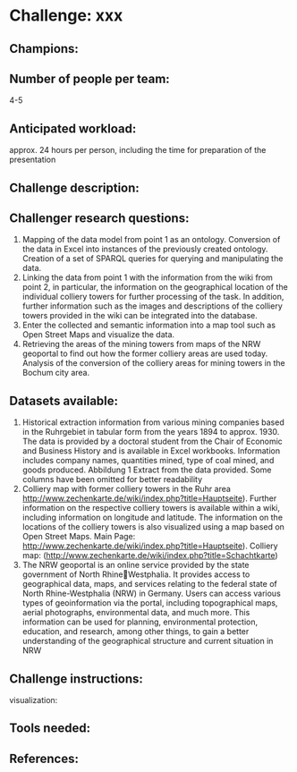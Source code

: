 # Challenge: xxx
## Champions:	

## Number of people per team: 
4-5

## Anticipated workload:
approx. 24 hours per person, including the time for preparation of the presentation

## Challenge description:

## Challenger research questions:
1. Mapping of the data model from point 1 as an ontology. Conversion of the data in Excel into 
instances of the previously created ontology. Creation of a set of SPARQL queries for querying and 
manipulating the data. 
2. Linking the data from point 1 with the information from the wiki from point 2, in particular, the 
information on the geographical location of the individual colliery towers for further processing of 
the task. In addition, further information such as the images and descriptions of the colliery 
towers provided in the wiki can be integrated into the database.
3. Enter the collected and semantic information into a map tool such as Open Street Maps and 
visualize the data.
4. Retrieving the areas of the mining towers from maps of the NRW geoportal to find out how the 
former colliery areas are used today. Analysis of the conversion of the colliery areas for mining
towers in the Bochum city area.

## Datasets available:  
1. Historical extraction information from various mining companies based in the Ruhrgebiet in 
tabular form from the years 1894 to approx. 1930. The data is provided by a doctoral student 
from the Chair of Economic and Business History and is available in Excel workbooks.
Information includes company names, quantities mined, type of coal mined, and goods 
produced. 
Abbildung 1 Extract from the data provided. Some columns have been omitted for better readability
2. Colliery map with former colliery towers in the Ruhr area
http://www.zechenkarte.de/wiki/index.php?title=Hauptseite). Further information on the 
respective colliery towers is available within a wiki, including information on longitude and 
latitude. The information on the locations of the colliery towers is also visualized using a map 
based on Open Street Maps.
Main Page:
http://www.zechenkarte.de/wiki/index.php?title=Hauptseite). 
Colliery map:
(http://www.zechenkarte.de/wiki/index.php?title=Schachtkarte) 
3. The NRW geoportal is an online service provided by the state government of North RhineWestphalia. It provides access to geographical data, maps, and services relating to the federal 
state of North Rhine-Westphalia (NRW) in Germany. Users can access various types of 
geoinformation via the portal, including topographical maps, aerial photographs, environmental 
data, and much more. This information can be used for planning, environmental protection, 
education, and research, among other things, to gain a better understanding of the geographical 
structure and current situation in NRW


## Challenge instructions:

visualization: 

## Tools needed:

## References: 
